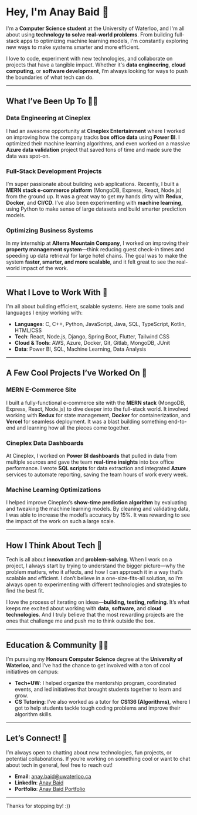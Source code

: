 # Hey, I'm Anay Baid 👋

I'm a **Computer Science student** at the University of Waterloo, and I'm all about using **technology to solve real-world problems**. From building full-stack apps to optimizing machine learning models, I'm constantly exploring new ways to make systems smarter and more efficient.

I love to code, experiment with new technologies, and collaborate on projects that have a tangible impact. Whether it's **data engineering**, **cloud computing**, or **software development**, I’m always looking for ways to push the boundaries of what tech can do.

---

## What I’ve Been Up To 👨‍💻

### **Data Engineering at Cineplex**
I had an awesome opportunity at **Cineplex Entertainment** where I worked on improving how the company tracks **box office data** using **Power BI**. I optimized their machine learning algorithms, and even worked on a massive **Azure data validation** project that saved tons of time and made sure the data was spot-on.

### **Full-Stack Development Projects**
I’m super passionate about building web applications. Recently, I built a **MERN stack e-commerce platform** (MongoDB, Express, React, Node.js) from the ground up. It was a great way to get my hands dirty with **Redux**, **Docker**, and **CI/CD**. I’ve also been experimenting with **machine learning**, using Python to make sense of large datasets and build smarter prediction models.

### **Optimizing Business Systems**
In my internship at **Alterra Mountain Company**, I worked on improving their **property management system**—think reducing guest check-in times and speeding up data retrieval for large hotel chains. The goal was to make the system **faster, smarter, and more scalable**, and it felt great to see the real-world impact of the work.

---

## What I Love to Work With 🔧

I’m all about building efficient, scalable systems. Here are some tools and languages I enjoy working with:

- **Languages**: C, C++, Python, JavaScript, Java, SQL, TypeScript, Kotlin, HTML/CSS
- **Tech**: React, Node.js, Django, Spring Boot, Flutter, Tailwind CSS
- **Cloud & Tools**: AWS, Azure, Docker, Git, Gitlab, MongoDB, JUnit
- **Data**: Power BI, SQL, Machine Learning, Data Analysis

---

## A Few Cool Projects I’ve Worked On 🎉

### **MERN E-Commerce Site**
I built a fully-functional e-commerce site with the **MERN stack** (MongoDB, Express, React, Node.js) to dive deeper into the full-stack world. It involved working with **Redux** for state management, **Docker** for containerization, and **Vercel** for seamless deployment. It was a blast building something end-to-end and learning how all the pieces come together.

### **Cineplex Data Dashboards**
At Cineplex, I worked on **Power BI dashboards** that pulled in data from multiple sources and gave the team **real-time insights** into box office performance. I wrote **SQL scripts** for data extraction and integrated **Azure** services to automate reporting, saving the team hours of work every week.

### **Machine Learning Optimizations**
I helped improve Cineplex’s **show-time prediction algorithm** by evaluating and tweaking the machine learning models. By cleaning and validating data, I was able to increase the model’s accuracy by 15%. It was rewarding to see the impact of the work on such a large scale.

---

## How I Think About Tech 🤔

Tech is all about **innovation** and **problem-solving**. When I work on a project, I always start by trying to understand the bigger picture—why the problem matters, who it affects, and how I can approach it in a way that’s scalable and efficient. I don’t believe in a one-size-fits-all solution, so I’m always open to experimenting with different technologies and strategies to find the best fit.

I love the process of iterating on ideas—**building, testing, refining**. It’s what keeps me excited about working with **data**, **software**, and **cloud technologies**. And I truly believe that the most rewarding projects are the ones that challenge me and push me to think outside the box.

---

## Education & Community 🧑‍🏫

I’m pursuing my **Honours Computer Science** degree at the **University of Waterloo**, and I’ve had the chance to get involved with a ton of cool initiatives on campus:

- **Tech+UW**: I helped organize the mentorship program, coordinated events, and led initiatives that brought students together to learn and grow.
- **CS Tutoring**: I’ve also worked as a tutor for **CS136 (Algorithms)**, where I got to help students tackle tough coding problems and improve their algorithm skills.

---

## Let’s Connect! 🤝

I’m always open to chatting about new technologies, fun projects, or potential collaborations. If you’re working on something cool or want to chat about tech in general, feel free to reach out!

- **Email**: [anay.baid@uwaterloo.ca](mailto:anay.baid@uwaterloo.ca)
- **LinkedIn**: [Anay Baid](https://www.linkedin.com/in/anaybaid/)
- **Portfolio**: [Anay Baid Portfolio](https://anay-baid-web.netlify.app/)

---

Thanks for stopping by! :)) 
